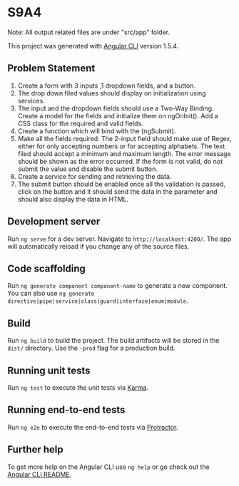 # S9A4

Note: All output related files are under "src/app" folder.

This project was generated with [Angular CLI](https://github.com/angular/angular-cli) version 1.5.4.

## Problem Statement
1. Create a form with 3 inputs ,1 dropdown fields, and a button.
2. The drop down filed values should display on initialization using services.
3. The input and the dropdown fields should use a Two-Way Binding. Create a model
for the fields and initialize them on ngOnInit(). Add a CSS class for the required and
valid fields.
4. Create a function which will bind with the (ngSubmit).
5. Make all the fields required. The 2-input field should make use of Regex, either for
only accepting numbers or for accepting alphabets. The text filed should accept a
minimum and maximum length. The error message should be shown as the error
occurred. If the form is not valid, do not submit the value and disable the submit
button.
6. Create a service for sending and retrieving the data.
7. The submit button should be enabled once all the validation is passed, click on the
button and it should send the data in the parameter and should also display the data
in HTML.

## Development server

Run `ng serve` for a dev server. Navigate to `http://localhost:4200/`. The app will automatically reload if you change any of the source files.

## Code scaffolding

Run `ng generate component component-name` to generate a new component. You can also use `ng generate directive|pipe|service|class|guard|interface|enum|module`.

## Build

Run `ng build` to build the project. The build artifacts will be stored in the `dist/` directory. Use the `-prod` flag for a production build.

## Running unit tests

Run `ng test` to execute the unit tests via [Karma](https://karma-runner.github.io).

## Running end-to-end tests

Run `ng e2e` to execute the end-to-end tests via [Protractor](http://www.protractortest.org/).

## Further help

To get more help on the Angular CLI use `ng help` or go check out the [Angular CLI README](https://github.com/angular/angular-cli/blob/master/README.md).
